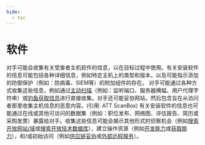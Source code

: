```yaml
---
hide:
  - toc
---
```


# 软件

对手可能会收集有关受害者主机软件的信息，以在目标过程中使用。有关安装软件的信息可能包括各种详细信息，例如特定主机上的类型和版本，以及可能指示添加的防御保护（例如：防病毒、SIEM等）的附加组件的存在。  对手可能通过各种方式收集这些信息，例如通过[主动扫描](https://attack.mitre.org/techniques/T1595)（例如：监听端口、服务器横幅、用户代理字符串）或[钓鱼获取信息](https://attack.mitre.org/techniques/T1598)进行直接收集。对手还可能妥协网站，然后包含旨在从访问者那里收集主机信息的恶意内容。(引用: ATT ScanBox) 有关安装软件的信息也可能通过在线或其他可访问的数据集（例如：职位发布、网络图、评估报告、简历或采购发票）暴露给对手。收集这些信息可能会揭示其他形式的侦察机会（例如[搜索开放网站/域](https://attack.mitre.org/techniques/T1593)或[搜索开放技术数据库](https://attack.mitre.org/techniques/T1596)），建立操作资源（例如[开发能力](https://attack.mitre.org/techniques/T1587)或[获取能力](https://attack.mitre.org/techniques/T1588)），和/或初始访问（例如[供应链妥协](https://attack.mitre.org/techniques/T1195)或[外部远程服务](https://attack.mitre.org/techniques/T1133)）。
